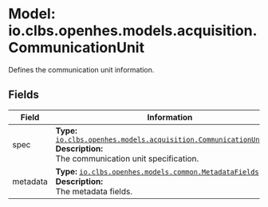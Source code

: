 # Model: io.clbs.openhes.models.acquisition.CommunicationUnit

Defines the communication unit information.

## Fields

| Field | Information |
| --- | --- |
| spec | <b>Type:</b> [`io.clbs.openhes.models.acquisition.CommunicationUnitSpec`](model-io-clbs-openhes-models-acquisition-communicationunitspec.md)<br><b>Description:</b><br>The communication unit specification. |
| metadata | <b>Type:</b> [`io.clbs.openhes.models.common.MetadataFields`](model-io-clbs-openhes-models-common-metadatafields.md)<br><b>Description:</b><br>The metadata fields. |

